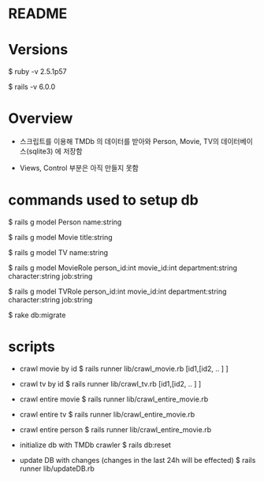 # README


# Versions

$ ruby -v
2.5.1p57

$ rails -v
6.0.0


# Overview

* 스크립트를 이용해 TMDb 의 데이터를 받아와 Person, Movie, TV의 데이터베이스(sqlite3) 에 저장함

* Views, Control 부분은 아직 만들지 못함


# commands used to setup db

$ rails g model Person name:string

$ rails g model Movie title:string

$ rails g model TV name:string

$ rails g model MovieRole person_id:int movie_id:int department:string character:string job:string

$ rails g model TVRole person_id:int movie_id:int department:string character:string job:string

$ rake db:migrate


# scripts

* crawl movie by id
$ rails runner lib/crawl_movie.rb [id1,[id2, .. ] ]

* crawl tv by id
$ rails runner lib/crawl_tv.rb [id1,[id2, .. ] ]

* crawl entire movie
$ rails runner lib/crawl_entire_movie.rb

* crawl entire tv
$ rails runner lib/crawl_entire_movie.rb

* crawl entire person
$ rails runner lib/crawl_entire_movie.rb

* initialize db with TMDb crawler
$ rails db:reset

* update DB with changes (changes in the last 24h will be effected)
$ rails runner lib/updateDB.rb